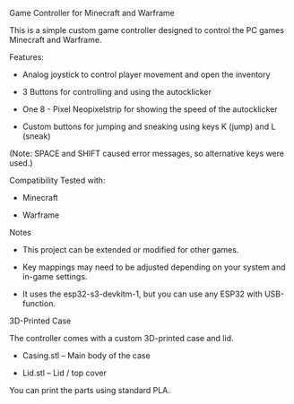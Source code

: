 Game Controller for Minecraft and Warframe

This is a simple custom game controller designed to control the PC games Minecraft and Warframe.

Features:

  * Analog joystick to control player movement and open the inventory

  * 3 Buttons for controlling and using the autocklicker

  * One 8 - Pixel Neopixelstrip for showing the speed of the autocklicker

  * Custom buttons for jumping and sneaking using keys K (jump) and L (sneak)

  (Note: SPACE and SHIFT caused error messages, so alternative keys were used.)

Compatibility
Tested with:

  * Minecraft
  
  * Warframe
    
Notes
 * This project can be extended or modified for other games.
 
 * Key mappings may need to be adjusted depending on your system and in-game settings.
 
 * It uses the esp32-s3-devkitm-1, but you can use any ESP32 with USB-function.


3D-Printed Case

The controller comes with a custom 3D-printed case and lid.

 * Casing.stl – Main body of the case

 * Lid.stl – Lid / top cover

You can print the parts using standard PLA.
